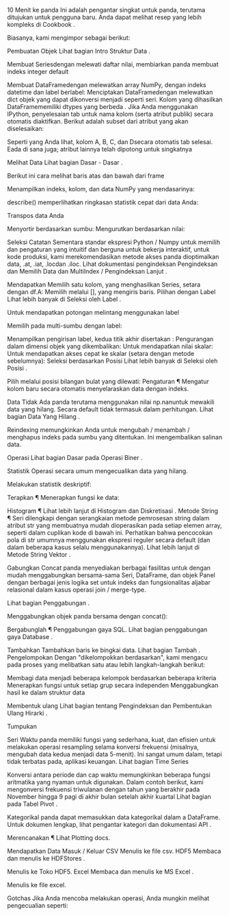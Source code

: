 10 Menit ke panda 
Ini adalah pengantar singkat untuk panda, terutama ditujukan untuk pengguna baru. Anda dapat melihat resep yang lebih kompleks di Cookbook .

Biasanya, kami mengimpor sebagai berikut:

Pembuatan Objek 
Lihat bagian Intro Struktur Data .

Membuat Seriesdengan melewati daftar nilai, membiarkan panda membuat indeks integer default

Membuat DataFramedengan melewatkan array NumPy, dengan indeks datetime dan label berlabel:
Menciptakan DataFramedengan melewatkan dict objek yang dapat dikonversi menjadi seperti seri.
Kolom yang dihasilkan DataFramememiliki dtypes yang berbeda .
Jika Anda menggunakan IPython, penyelesaian tab untuk nama kolom (serta atribut publik) secara otomatis diaktifkan. Berikut adalah subset dari atribut yang akan diselesaikan:

Seperti yang Anda lihat, kolom A, B, C, dan Dsecara otomatis tab selesai. Eada di sana juga; atribut lainnya telah dipotong untuk singkatnya

Melihat Data 
Lihat bagian Dasar - Dasar .

Berikut ini cara melihat baris atas dan bawah dari frame

Menampilkan indeks, kolom, dan data NumPy yang mendasarinya:

describe() memperlihatkan ringkasan statistik cepat dari data Anda:

Transpos data Anda

Menyortir berdasarkan sumbu:
Mengurutkan berdasarkan nilai:

Seleksi 
Catatan Sementara standar ekspresi Python / Numpy untuk memilih dan pengaturan yang intuitif dan berguna untuk bekerja interaktif, untuk kode produksi, kami merekomendasikan metode akses panda dioptimalkan data, .at, .iat, .locdan .iloc.
Lihat dokumentasi pengindeksan Pengindeksan dan Memilih Data dan MultiIndex / Pengindeksan Lanjut .

Mendapatkan 
Memilih satu kolom, yang menghasilkan Series, setara dengan df.A:
Memilih melalui [], yang mengiris baris.
Pilihan dengan Label 
Lihat lebih banyak di Seleksi oleh Label .

Untuk mendapatkan potongan melintang menggunakan label

Memilih pada multi-sumbu dengan label:

Menampilkan pengirisan label, kedua titik akhir disertakan :
Pengurangan dalam dimensi objek yang dikembalikan:
Untuk mendapatkan nilai skalar:
Untuk mendapatkan akses cepat ke skalar (setara dengan metode sebelumnya):
Seleksi berdasarkan Posisi 
Lihat lebih banyak di Seleksi oleh Posisi .

Pilih melalui posisi bilangan bulat yang dilewati:
Pengaturan ¶
Mengatur kolom baru secara otomatis menyelaraskan data dengan indeks.

Data Tidak Ada 
panda terutama menggunakan nilai np.nanuntuk mewakili data yang hilang. Secara default tidak termasuk dalam perhitungan. Lihat bagian Data Yang Hilang .

Reindexing memungkinkan Anda untuk mengubah / menambah / menghapus indeks pada sumbu yang ditentukan. Ini mengembalikan salinan data.

Operasi 
Lihat bagian Dasar pada Operasi Biner .

Statistik 
Operasi secara umum mengecualikan data yang hilang.

Melakukan statistik deskriptif:

Terapkan ¶
Menerapkan fungsi ke data:

Histogram ¶
Lihat lebih lanjut di Histogram dan Diskretisasi .
Metode String ¶
Seri dilengkapi dengan serangkaian metode pemrosesan string dalam atribut str yang membuatnya mudah dioperasikan pada setiap elemen array, seperti dalam cuplikan kode di bawah ini. Perhatikan bahwa pencocokan pola di str umumnya menggunakan ekspresi reguler secara default (dan dalam beberapa kasus selalu menggunakannya). Lihat lebih lanjut di Metode String Vektor .

Gabungkan 
Concat 
panda menyediakan berbagai fasilitas untuk dengan mudah menggabungkan bersama-sama Seri, DataFrame, dan objek Panel dengan berbagai jenis logika set untuk indeks dan fungsionalitas aljabar relasional dalam kasus operasi join / merge-type.

Lihat bagian Penggabungan .

Menggabungkan objek panda bersama dengan concat():

Bergabunglah ¶
Penggabungan gaya SQL. Lihat bagian penggabungan gaya Database .

Tambahkan 
Tambahkan baris ke bingkai data. Lihat bagian Tambah .
Pengelompokan 
Dengan "dikelompokkan berdasarkan", kami mengacu pada proses yang melibatkan satu atau lebih langkah-langkah berikut:

Membagi data menjadi beberapa kelompok berdasarkan beberapa kriteria
Menerapkan fungsi untuk setiap grup secara independen
Menggabungkan hasil ke dalam struktur data

Membentuk ulang 
Lihat bagian tentang Pengindeksan dan Pembentukan Ulang Hirarki .

Tumpukan 

Seri Waktu 
panda memiliki fungsi yang sederhana, kuat, dan efisien untuk melakukan operasi resampling selama konversi frekuensi (misalnya, mengubah data kedua menjadi data 5-menit). Ini sangat umum dalam, tetapi tidak terbatas pada, aplikasi keuangan. Lihat bagian Time Series 

Konversi antara periode dan cap waktu memungkinkan beberapa fungsi aritmatika yang nyaman untuk digunakan. Dalam contoh berikut, kami mengonversi frekuensi triwulanan dengan tahun yang berakhir pada November hingga 9 pagi di akhir bulan setelah akhir kuartal
Lihat bagian pada Tabel Pivot .

Kategorikal 
panda dapat memasukkan data kategorikal dalam a DataFrame. Untuk dokumen lengkap, lihat pengantar kategori dan dokumentasi API .

Merencanakan ¶
Lihat Plotting docs.

Mendapatkan Data Masuk / Keluar 
CSV 
Menulis ke file csv.
HDF5 
Membaca dan menulis ke HDFStores .

Menulis ke Toko HDF5.
Excel 
Membaca dan menulis ke MS Excel .

Menulis ke file excel.

Gotchas 
Jika Anda mencoba melakukan operasi, Anda mungkin melihat pengecualian seperti:

